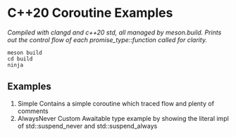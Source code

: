 # C++20 Coroutine Examples

*Compiled with clangd and c++20 std, all managed by meson.build.*
*Prints out the control flow of each promise_type::function called for clarity.*

```
meson build
cd build
ninja
```

## Examples
1. Simple
  Contains a simple coroutine which traced flow and plenty of comments
2. AlwaysNever
  Custom Awaitable type example by showing the literal impl of std::suspend_never and std::suspend_always
